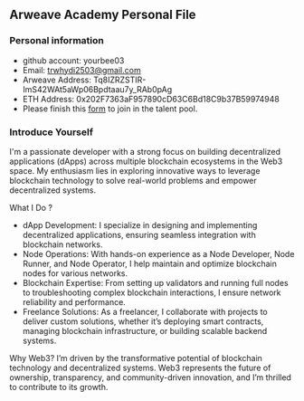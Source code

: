 ## Arweave Academy Personal File

### Personal information

- github account: yourbee03
- Email: trwhydi2503@gmail.com
- Arweave Address: Tq8IZRZSTIR-ImS42WAt5aWp06Bpdtaau7y_RAb0pAg
- ETH Address: 0x202F7363aF957890cD63C6Bd18C9b37B59974948
- Please finish this [form](https://docs.google.com/forms/d/e/1FAIpQLSfWA5fIIcBgmRppm3jNz5vmf9Mai_QMVil-2pO4r7YKn_Zhtw/viewform?usp=sf_link) to join in the talent pool.

### Introduce Yourself
I'm a passionate developer with a strong focus on building decentralized applications (dApps) across multiple blockchain ecosystems in the Web3 space. My enthusiasm lies in exploring innovative ways to leverage blockchain technology to solve real-world problems and empower decentralized systems.

What I Do ?

- dApp Development: I specialize in designing and implementing decentralized applications, ensuring seamless integration with blockchain networks.
- Node Operations: With hands-on experience as a Node Developer, Node Runner, and Node Operator, I help maintain and optimize blockchain nodes for various networks.
- Blockchain Expertise: From setting up validators and running full nodes to troubleshooting complex blockchain interactions, I ensure network reliability and performance.
- Freelance Solutions: As a freelancer, I collaborate with projects to deliver custom solutions, whether it’s deploying smart contracts, managing blockchain infrastructure, or building scalable backend systems.

Why Web3?
I’m driven by the transformative potential of blockchain technology and decentralized systems. Web3 represents the future of ownership, transparency, and community-driven innovation, and I’m thrilled to contribute to its growth.

